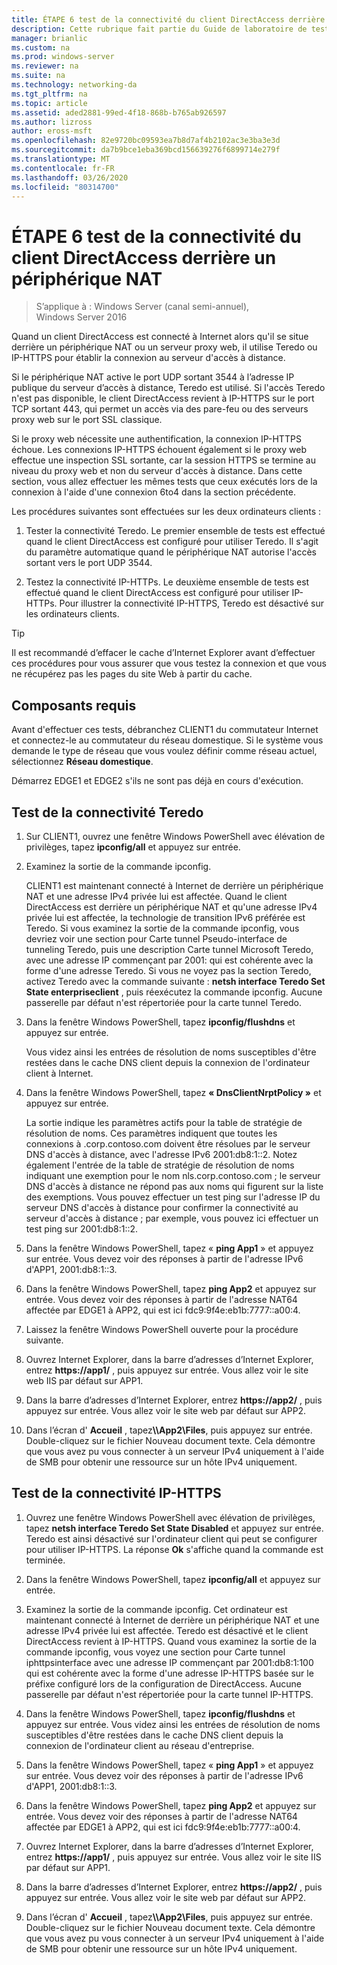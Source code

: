 ```yaml
---
title: ÉTAPE 6 test de la connectivité du client DirectAccess derrière un périphérique NAT
description: Cette rubrique fait partie du Guide de laboratoire de test-démonstration de DirectAccess dans un cluster avec Windows NLB pour Windows Server 2016
manager: brianlic
ms.custom: na
ms.prod: windows-server
ms.reviewer: na
ms.suite: na
ms.technology: networking-da
ms.tgt_pltfrm: na
ms.topic: article
ms.assetid: aded2881-99ed-4f18-868b-b765ab926597
ms.author: lizross
author: eross-msft
ms.openlocfilehash: 82e9720bc09593ea7b8d7af4b2102ac3e3ba3e3d
ms.sourcegitcommit: da7b9bce1eba369bcd156639276f6899714e279f
ms.translationtype: MT
ms.contentlocale: fr-FR
ms.lasthandoff: 03/26/2020
ms.locfileid: "80314700"
---
```

# <a name="step-6-test-directaccess-client-connectivity-from-behind-a-nat-device"></a>ÉTAPE 6 test de la connectivité du client DirectAccess derrière un périphérique NAT

>S’applique à : Windows Server (canal semi-annuel), Windows Server 2016

Quand un client DirectAccess est connecté à Internet alors qu'il se situe derrière un périphérique NAT ou un serveur proxy web, il utilise Teredo ou IP-HTTPS pour établir la connexion au serveur d'accès à distance. 

Si le périphérique NAT active le port UDP sortant 3544 à l’adresse IP publique du serveur d’accès à distance, Teredo est utilisé. Si l'accès Teredo n'est pas disponible, le client DirectAccess revient à IP-HTTPS sur le port TCP sortant 443, qui permet un accès via des pare-feu ou des serveurs proxy web sur le port SSL classique. 

Si le proxy web nécessite une authentification, la connexion IP-HTTPS échoue. Les connexions IP-HTTPS échouent également si le proxy web effectue une inspection SSL sortante, car la session HTTPS se termine au niveau du proxy web et non du serveur d'accès à distance. Dans cette section, vous allez effectuer les mêmes tests que ceux exécutés lors de la connexion à l'aide d'une connexion 6to4 dans la section précédente.  
  
Les procédures suivantes sont effectuées sur les deux ordinateurs clients :  
  
1. Tester la connectivité Teredo. Le premier ensemble de tests est effectué quand le client DirectAccess est configuré pour utiliser Teredo. Il s'agit du paramètre automatique quand le périphérique NAT autorise l'accès sortant vers le port UDP 3544.  
  
2. Testez la connectivité IP-HTTPs. Le deuxième ensemble de tests est effectué quand le client DirectAccess est configuré pour utiliser IP-HTTPs. Pour illustrer la connectivité IP-HTTPS, Teredo est désactivé sur les ordinateurs clients.  
  
> [!TIP]  
> Il est recommandé d’effacer le cache d’Internet Explorer avant d’effectuer ces procédures pour vous assurer que vous testez la connexion et que vous ne récupérez pas les pages du site Web à partir du cache.  
  
## <a name="prerequisites"></a>Composants requis

Avant d'effectuer ces tests, débranchez CLIENT1 du commutateur Internet et connectez-le au commutateur du réseau domestique. Si le système vous demande le type de réseau que vous voulez définir comme réseau actuel, sélectionnez **Réseau domestique**.  
  
Démarrez EDGE1 et EDGE2 s'ils ne sont pas déjà en cours d'exécution.  
  
## <a name="test-teredo-connectivity"></a>Test de la connectivité Teredo  
  
1. Sur CLIENT1, ouvrez une fenêtre Windows PowerShell avec élévation de privilèges, tapez **ipconfig/all** et appuyez sur entrée.  
  
2. Examinez la sortie de la commande ipconfig.  
  
   CLIENT1 est maintenant connecté à Internet de derrière un périphérique NAT et une adresse IPv4 privée lui est affectée. Quand le client DirectAccess est derrière un périphérique NAT et qu'une adresse IPv4 privée lui est affectée, la technologie de transition IPv6 préférée est Teredo. Si vous examinez la sortie de la commande ipconfig, vous devriez voir une section pour Carte tunnel Pseudo-interface de tunneling Teredo, puis une description Carte tunnel Microsoft Teredo, avec une adresse IP commençant par 2001: qui est cohérente avec la forme d'une adresse Teredo. Si vous ne voyez pas la section Teredo, activez Teredo avec la commande suivante : **netsh interface Teredo Set State enterpriseclient** , puis réexécutez la commande ipconfig. Aucune passerelle par défaut n'est répertoriée pour la carte tunnel Teredo.  
  
3. Dans la fenêtre Windows PowerShell, tapez **ipconfig/flushdns** et appuyez sur entrée.  
  
   Vous videz ainsi les entrées de résolution de noms susceptibles d'être restées dans le cache DNS client depuis la connexion de l'ordinateur client à Internet.  
  
4. Dans la fenêtre Windows PowerShell, tapez **« DnsClientNrptPolicy »** et appuyez sur entrée.  
  
   La sortie indique les paramètres actifs pour la table de stratégie de résolution de noms. Ces paramètres indiquent que toutes les connexions à .corp.contoso.com doivent être résolues par le serveur DNS d'accès à distance, avec l'adresse IPv6 2001:db8:1::2. Notez également l'entrée de la table de stratégie de résolution de noms indiquant une exemption pour le nom nls.corp.contoso.com ; le serveur DNS d'accès à distance ne répond pas aux noms qui figurent sur la liste des exemptions. Vous pouvez effectuer un test ping sur l'adresse IP du serveur DNS d'accès à distance pour confirmer la connectivité au serveur d'accès à distance ; par exemple, vous pouvez ici effectuer un test ping sur 2001:db8:1::2.  
  
5. Dans la fenêtre Windows PowerShell, tapez « **ping App1** » et appuyez sur entrée. Vous devez voir des réponses à partir de l'adresse IPv6 d'APP1, 2001:db8:1::3.  
  
6. Dans la fenêtre Windows PowerShell, tapez **ping App2** et appuyez sur entrée. Vous devez voir des réponses à partir de l'adresse NAT64 affectée par EDGE1 à APP2, qui est ici fdc9:9f4e:eb1b:7777::a00:4.  
  
7. Laissez la fenêtre Windows PowerShell ouverte pour la procédure suivante.  
  
8. Ouvrez Internet Explorer, dans la barre d’adresses d’Internet Explorer, entrez **https://app1/** , puis appuyez sur entrée. Vous allez voir le site web IIS par défaut sur APP1.  
  
9. Dans la barre d’adresses d’Internet Explorer, entrez **https://app2/** , puis appuyez sur entrée. Vous allez voir le site web par défaut sur APP2.  
  
10. Dans l’écran d' **Accueil** , tapez<strong>\\\App2\Files</strong>, puis appuyez sur entrée. Double-cliquez sur le fichier Nouveau document texte. Cela démontre que vous avez pu vous connecter à un serveur IPv4 uniquement à l'aide de SMB pour obtenir une ressource sur un hôte IPv4 uniquement.  
  
## <a name="test-ip-https-connectivity"></a>Test de la connectivité IP-HTTPS  
  
1. Ouvrez une fenêtre Windows PowerShell avec élévation de privilèges, tapez **netsh interface Teredo Set State Disabled** et appuyez sur entrée. Teredo est ainsi désactivé sur l'ordinateur client qui peut se configurer pour utiliser IP-HTTPS. La réponse **Ok** s'affiche quand la commande est terminée.  
  
2. Dans la fenêtre Windows PowerShell, tapez **ipconfig/all** et appuyez sur entrée.  
  
3. Examinez la sortie de la commande ipconfig. Cet ordinateur est maintenant connecté à Internet de derrière un périphérique NAT et une adresse IPv4 privée lui est affectée. Teredo est désactivé et le client DirectAccess revient à IP-HTTPS. Quand vous examinez la sortie de la commande ipconfig, vous voyez une section pour Carte tunnel iphttpsinterface avec une adresse IP commençant par 2001:db8:1:100 qui est cohérente avec la forme d'une adresse IP-HTTPS basée sur le préfixe configuré lors de la configuration de DirectAccess. Aucune passerelle par défaut n'est répertoriée pour la carte tunnel IP-HTTPS.  
  
4. Dans la fenêtre Windows PowerShell, tapez **ipconfig/flushdns** et appuyez sur entrée. Vous videz ainsi les entrées de résolution de noms susceptibles d'être restées dans le cache DNS client depuis la connexion de l'ordinateur client au réseau d'entreprise.  
  
5. Dans la fenêtre Windows PowerShell, tapez « **ping App1** » et appuyez sur entrée. Vous devez voir des réponses à partir de l'adresse IPv6 d'APP1, 2001:db8:1::3.  
  
6. Dans la fenêtre Windows PowerShell, tapez **ping App2** et appuyez sur entrée. Vous devez voir des réponses à partir de l'adresse NAT64 affectée par EDGE1 à APP2, qui est ici fdc9:9f4e:eb1b:7777::a00:4.  
  
7. Ouvrez Internet Explorer, dans la barre d’adresses d’Internet Explorer, entrez **https://app1/** , puis appuyez sur entrée. Vous allez voir le site IIS par défaut sur APP1.  
  
8. Dans la barre d’adresses d’Internet Explorer, entrez **https://app2/** , puis appuyez sur entrée. Vous allez voir le site web par défaut sur APP2.  
  
9. Dans l’écran d' **Accueil** , tapez<strong>\\\App2\Files</strong>, puis appuyez sur entrée. Double-cliquez sur le fichier Nouveau document texte. Cela démontre que vous avez pu vous connecter à un serveur IPv4 uniquement à l'aide de SMB pour obtenir une ressource sur un hôte IPv4 uniquement.
